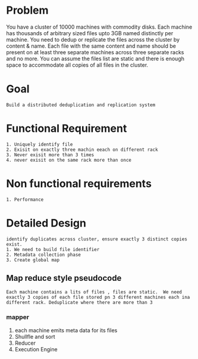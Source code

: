 # Problem 
   You have a cluster of 10000 machines with commodity disks. Each machine has thousands of arbitrary sized files upto 3GB named distinctly per machine. You need to dedup or replicate the files across the cluster by content & name. Each file with the same content and name should be present on at least  three separate machines across three separate racks and no more. You can assume the files list are static and there is enough space to accommodate all copies of all files in the cluster.

# Goal 
    Build a distributed deduplication and replication system 

# Functional Requirement 
    1. Uniquely identify file 
    2. Exisit on exactly three machin eeach on different rack 
    3. Never exisit more than 3 times
    4. never exisit on the same rack more than once 

# Non functional requirements 
    1. Performance 

# Detailed Design 
    identify duplicates across cluster, ensure exactly 3 distinct copies exist. 
    1. We need to build file identifier 
    2. Metadata collection phase 
    3. Create global map

## Map reduce style pseudocode
    Each machine contains a lits of files , files are static.  We need exactly 3 copies of each file stored pn 3 different machines each ina different rack. Deduplicate where there are more than 3 
### mapper 
   1. each machine emits meta data for its files 
   2. Shullfle and sort 
   3. Reducer 
   4. Execution Engine 


